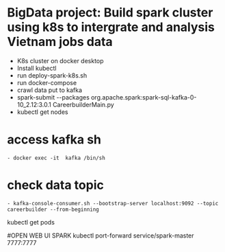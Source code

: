 # BigData project: Build spark cluster using k8s to intergrate and analysis Vietnam jobs data


- K8s cluster on docker desktop
- Install kubectl
- run deploy-spark-k8s.sh
- run docker-compose
- crawl data put to kafka
- spark-submit --packages org.apache.spark:spark-sql-kafka-0-10_2.12:3.0.1 CareerbuilderMain.py
- kubectl get nodes


# access kafka sh
	- docker exec -it  kafka /bin/sh

# check data topic
	- kafka-console-consumer.sh --bootstrap-server localhost:9092 --topic careerbuilder --from-beginning

kubectl get pods

#OPEN WEB UI SPARK
	kubectl port-forward service/spark-master 7777:7777

